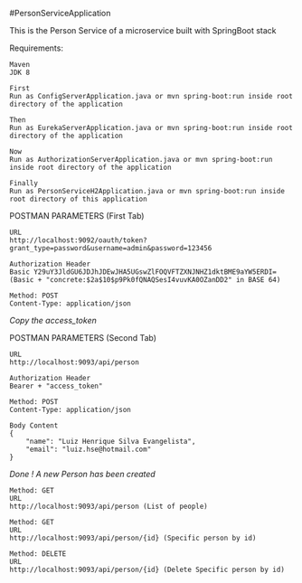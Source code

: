 #PersonServiceApplication

This is the Person Service of a microservice built with SpringBoot stack

Requirements:
```
Maven
JDK 8
```
```
First
Run as ConfigServerApplication.java or mvn spring-boot:run inside root directory of the application
```
```
Then
Run as EurekaServerApplication.java or mvn spring-boot:run inside root directory of the application
```
```
Now
Run as AuthorizationServerApplication.java or mvn spring-boot:run inside root directory of the application
```
```
Finally
Run as PersonServiceH2Application.java or mvn spring-boot:run inside root directory of this application
```

POSTMAN PARAMETERS (First Tab)
```
URL
http://localhost:9092/oauth/token?grant_type=password&username=admin&password=123456
```
```
Authorization Header
Basic Y29uY3JldGU6JDJhJDEwJHA5UGswZlFOQVFTZXNJNHZ1dktBME9aYW5ERDI= (Basic + "concrete:$2a$10$p9Pk0fQNAQSesI4vuvKA0OZanDD2" in BASE 64)
```
```
Method: POST
Content-Type: application/json
```
*Copy the access_token*

POSTMAN PARAMETERS (Second Tab)
```
URL
http://localhost:9093/api/person
```
```
Authorization Header
Bearer + "access_token"
```
```
Method: POST
Content-Type: application/json
```
```
Body Content
{
    "name": "Luiz Henrique Silva Evangelista",
    "email": "luiz.hse@hotmail.com"
}
```
*Done ! A new Person has been created*
```
Method: GET
URL
http://localhost:9093/api/person (List of people)

Method: GET
URL
http://localhost:9093/api/person/{id} (Specific person by id)

Method: DELETE
URL
http://localhost:9093/api/person/{id} (Delete Specific person by id)
```

